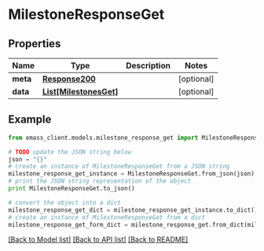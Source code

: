 # MilestoneResponseGet


## Properties
Name | Type | Description | Notes
------------ | ------------- | ------------- | -------------
**meta** | [**Response200**](Response200.md) |  | [optional] 
**data** | [**List[MilestonesGet]**](MilestonesGet.md) |  | [optional] 

## Example

```python
from emass_client.models.milestone_response_get import MilestoneResponseGet

# TODO update the JSON string below
json = "{}"
# create an instance of MilestoneResponseGet from a JSON string
milestone_response_get_instance = MilestoneResponseGet.from_json(json)
# print the JSON string representation of the object
print MilestoneResponseGet.to_json()

# convert the object into a dict
milestone_response_get_dict = milestone_response_get_instance.to_dict()
# create an instance of MilestoneResponseGet from a dict
milestone_response_get_form_dict = milestone_response_get.from_dict(milestone_response_get_dict)
```
[[Back to Model list]](../README.md#documentation-for-models) [[Back to API list]](../README.md#documentation-for-api-endpoints) [[Back to README]](../README.md)


